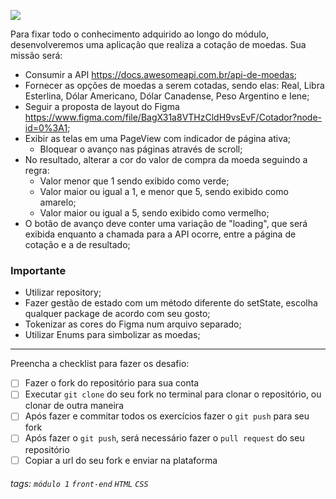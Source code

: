 ![](https://i.imgur.com/xG74tOh.png)

Para fixar todo o conhecimento adquirido ao longo do módulo, desenvolveremos uma aplicação que realiza a cotação de moedas.
Sua missão será:
- Consumir a API https://docs.awesomeapi.com.br/api-de-moedas;
- Fornecer as opções de moedas a serem cotadas, sendo elas: Real, Libra Esterlina, Dólar Americano, Dólar Canadense, Peso Argentino e Iene;
- Seguir a proposta de layout do Figma https://www.figma.com/file/BagX31a8VTHzCldH9vsEvF/Cotador?node-id=0%3A1;
- Exibir as telas em uma PageView com indicador de página ativa;
    - Bloquear o avanço nas páginas através de scroll;
- No resultado, alterar a cor do valor de compra da moeda seguindo a regra:
    - Valor menor que 1 sendo exibido como verde;
    - Valor maior ou igual a 1, e menor que 5, sendo exibido como amarelo;
    - Valor maior ou igual a 5, sendo exibido como vermelho;
- O botão de avanço deve conter uma variação de "loading", que será exibida enquanto a chamada para a API ocorre, entre a página de cotação e a de resultado;

### Importante
- Utilizar repository;
- Fazer gestão de estado com um método diferente do setState, escolha qualquer package de acordo com seu gosto;
- Tokenizar as cores do Figma num arquivo separado;
- Utilizar Enums para simbolizar as moedas;


---

Preencha a checklist para fazer os desafio:

-   [ ] Fazer o fork do repositório para sua conta
-   [ ] Executar `git clone` do seu fork no terminal para clonar o repositório, ou clonar de outra maneira
-   [ ] Após fazer e commitar todos os exercícios fazer o `git push` para seu fork
-   [ ] Após fazer o `git push`, será necessário fazer o `pull request` do seu repositório
-   [ ] Copiar a url do seu fork e enviar na plataforma

###### tags: `módulo 1` `front-end` `HTML` `CSS`
